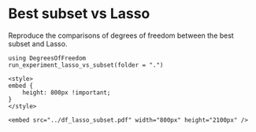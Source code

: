 # Best subset vs Lasso

Reproduce the comparisons of degrees of freedom between the best subset and Lasso.

```@example
using DegreesOfFreedom
run_experiment_lasso_vs_subset(folder = ".")
```

```@raw html
<style>
embed {
    height: 800px !important;
}
</style>

<embed src="../df_lasso_subset.pdf" width="800px" height="2100px" />
```
